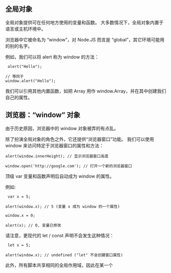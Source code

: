 ## 全局对象
全局对象提供可在任何地方使用的变量和函数。
大多数情况下，全局对象内置于语言或主机环境中。

浏览器中它被命名为 “window”，对 Node.JS 而言是 “global”，其它环境可能用的别的名字。

例如，我们可以将 alert 称为 window 的方法：
```
 alert("Hello");

// 等同于
window.alert("Hello");
```

我们可以引用其他内置函数，如把 Array 用作 window.Array，并在其中创建我们自己的属性。

## 浏览器：“window” 对象
由于历史原因，浏览器中的 window 对象被弄的有点乱。

除了扮演全局对象的角色之外，它还提供“浏览器窗口”功能。
我们可以使用 window 来访问特定于浏览器窗口的属性和方法：
```
alert(window.innerHeight); // 显示浏览器窗口高度

window.open('http://google.com'); // 打开一个新的浏览器窗口
```

顶级 var 变量和函数声明后自动成为 window 的属性。

例如:
```
 var x = 5;

alert(window.x); // 5 (变量 x 成为 window 的一个属性)

window.x = 0;

alert(x); // 0, 变量已修改
```
请注意，更现代的 let / const 声明不会发生这种情况：
```
 let x = 5;

alert(window.x); // undefined ("let" 不会创建窗口属性)
```
此外，所有脚本共享相同的全局作用域，因此在某一个 <script> 中声明的变量在其他的里面也可见：

````
<script>
  var a = 1;
  let b = 2;
</script>

<script>
  alert(a); // 1
  alert(b); // 2
</script>

````

而且，虽然是小问题但仍然重要的一点是：全局范围内 this 的值是 window。

```
alert(this); // window
```

为什么这样做？
在语言创建时，将多个方面合并到单一 window对象中的想法就是“简化”，
但此后许多事情发生了变化，小型脚本变成了需要恰当构架的大型应用程序。

不同脚本（可能来自不同的源）之间的变量可以互相访问好不好？

并不好，因为它可能导致命名冲突：相同的变量名可以在两个脚本中被用于不同目的，因此这些变量名将相互冲突。

到现在为止，这个多用途的 window 被认为是语言中的设计错误。

幸运的是，有一条 “走出地狱的道路”，被称为 “Javascript 模块”。

如果我们在 <script> 标签上设置特性 type="module" ，
那么这样的脚本被认为是个单独的“模块”，它有自己的顶级作用域（词法环境），不会干扰 window。

在一个模块中，var x 不会成为 window 的属性：

```
 <script type="module">
  var x = 5;

  alert(window.x); // undefined
</script>
```
两个模块的变量彼此不可见：
```
 <script type="module">
  let x = 5;
</script>

<script type="module">
  alert(window.x); // undefined
  alert(x); // 错误：未声明的变量
</script>
```

然后最后一个小问题是，模块中 this 的顶级值是 undefined（为什么它一定得是 window ？）：
```
 <script type="module">
  alert(this); // undefined
</script>
```
使用 <script type="module"> 后，通过将顶级作用域与 window 分开的方式来修复语言的设计缺陷。

稍后我们将在文章 "modules" 未找到一章中介绍模块的更多功能。

## 全局对象的有效用法

通常不鼓励使用全局变量。
全局变量应尽可能的少，但如果我们需要让一些对象全局可见，我们可能希望将它放入 window（或Node.js的 global）中。

在这里，我们将当前用户的信息放入全局对象，以便在所有其他脚本中访问它们：
```
 // 明确地将它分配给 `window`
window.currentUser = {
  name: "John",
  age: 30
};

// 然后，在另一个脚本中
alert(window.currentUser.name); // John
```

我们可以测试全局对象以验证是否支持现代语言特性。

例如，测试是否存在内置的 Promise 对象（它不存在于非常旧的浏览器中）：
```
 if (!window.Promise) {
  alert("Your browser is really old!");
}
```
我们可以创建 “polyfills”：添加环境不支持（比如旧的浏览器）但存在于现代标准中的功能。
```
 if (!window.Promise) {
  window.Promise = ... // 自定义实现现代语言特性
}
```
…当然，如果我们在浏览器中使用 window访问浏览器窗口（而不是全局对象）就完全没问题。